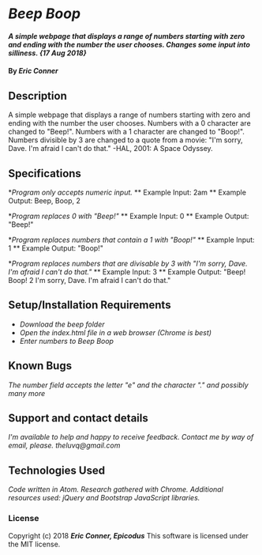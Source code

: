 # _Beep Boop_

#### _A simple webpage that displays a range of numbers starting with zero and ending with the number the user chooses. Changes some input into silliness. {17 Aug 2018}_

#### By _**Eric Conner**_

## Description

A simple webpage that displays a range of numbers starting with zero and ending with the number the user chooses. Numbers with a 0 character are changed to "Beep!". Numbers with a 1 character are changed to "Boop!". Numbers divisible by 3 are changed to a quote from a movie: "I'm sorry, Dave. I'm afraid I can't do that." -HAL, 2001: A Space Odyssey.

## Specifications

*_Program only accepts numeric input._
  ** Example Input: 2am
  ** Example Output: Beep, Boop, 2

*_Program replaces 0 with "Beep!"_
  ** Example Input: 0
  ** Example Output: "Beep!"

*_Program replaces numbers that contain a 1 with "Boop!"_
  ** Example Input: 1
  ** Example Output: "Boop!"

*_Program replaces numbers that are divisable by 3 with "I'm sorry, Dave. I'm afraid I can't do that."_
  ** Example Input: 3
  ** Example Output: "Beep! Boop! 2 I'm sorry, Dave. I'm afraid I can't do that."

## Setup/Installation Requirements

* _Download the beep folder_
* _Open the index.html file in a web browser (Chrome is best)_
* _Enter numbers to Beep Boop_

## Known Bugs

_The number field accepts the letter "e" and the character "." and possibly many more_

## Support and contact details

_I'm available to help and happy to receive feedback. Contact me by way of email, please. theluvq@gmail.com_

## Technologies Used

_Code written in Atom. Research gathered with Chrome. Additional resources used: jQuery and Bootstrap JavaScript libraries._

### License

Copyright (c) 2018 **_Eric Conner, Epicodus_**
This software is licensed under the MIT license.
